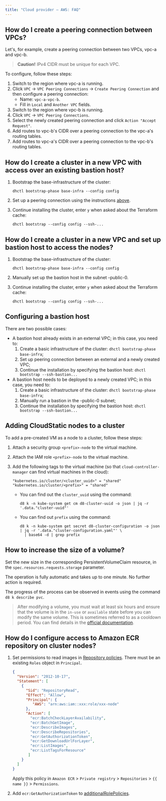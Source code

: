 ```yaml
---
title: "Cloud provider — AWS: FAQ"
---
```


## How do I create a peering connection between VPCs?

Let's, for example, create a peering connection between two VPCs, vpc-a and vpc-b.

> **Caution!** IPv4 CIDR must be unique for each VPC.

To configure, follow these steps:

1. Switch to the region where vpc-a is running.
1. Click `VPC` -> `VPC Peering Connections` -> `Create Peering Connection` and then configure a peering connection:
   * Name: `vpc-a-vpc-b`.
   * Fill in `Local` and `Another VPC` fields.
1. Switch to the region where vpc-b is running.
1. Click `VPC` -> `VPC Peering Connections`.
1. Select the newly created peering connection and click `Action "Accept Request"`.
1. Add routes to vpc-b's CIDR over a peering connection to the vpc-a's routing tables.
1. Add routes to vpc-a's CIDR over a peering connection to the vpc-b's routing tables.

## How do I create a cluster in a new VPC with access over an existing bastion host?

1. Bootstrap the base-infrastructure of the cluster:

   ```shell
   dhctl bootstrap-phase base-infra --config config
   ```

2. Set up a peering connection using the instructions [above](#how-do-i-create-a-peering-connection-between-vpcs).

3. Continue installing the cluster, enter `y` when asked about the Terraform cache:

   ```shell
   dhctl bootstrap --config config --ssh-...
   ```

## How do I create a cluster in a new VPC and set up bastion host to access the nodes?

1. Bootstrap the base-infrastructure of the cluster:

   ```shell
   dhctl bootstrap-phase base-infra --config config
   ```

2. Manually set up the bastion host in the subnet <prefix>-public-0.

3. Continue installing the cluster, enter `y` when asked about the Terraform cache:

   ```shell
   dhctl bootstrap --config config --ssh-...
   ```

## Configuring a bastion host

There are two possible cases:
* A bastion host already exists in an external VPC; in this case, you need to:
  1. Create a basic infrastructure of the cluster: `dhctl bootstrap-phase base-infra`;
  1. Set up peering connection between an external and a newly created VPC;
  1. Continue the installation by specifying the bastion host: `dhctl bootstrap --ssh-bastion...`
* A bastion host needs to be deployed to a newly created VPC; in this case, you need to:
  1. Create a basic infrastructure of the cluster: `dhctl bootstrap-phase base-infra`;
  1. Manually run a bastion in the <prefix>-public-0 subnet;
  1. Continue the installation by specifying the bastion host: `dhctl bootstrap --ssh-bastion...`

## Adding CloudStatic nodes to a cluster

To add a pre-created VM as a node to a cluster, follow these steps:

1. Attach a security group `<prefix>-node` to the virtual machine.
1. Attach the IAM role `<prefix>-node` to the virtual machine.
1. Add the following tags to the virtual machine (so that `cloud-controller-manager` can find virtual machines in the cloud):

   ```text
   "kubernetes.io/cluster/<cluster_uuid>" = "shared"
   "kubernetes.io/cluster/<prefix>" = "shared"
   ```

   * You can find out the `cluster_uuid` using the command:

     ```shell
     d8 k -n kube-system get cm d8-cluster-uuid -o json | jq -r '.data."cluster-uuid"'
     ```

   * You can find out `prefix` using the command:

     ```shell
     d8 k -n kube-system get secret d8-cluster-configuration -o json | jq -r '.data."cluster-configuration.yaml"' \
       | base64 -d | grep prefix
     ```

## How to increase the size of a volume?

Set the new size in the corresponding PersistentVolumeClaim resource, in the `spec.resources.requests.storage` parameter.

The operation is fully automatic and takes up to one minute. No further action is required.

The progress of the process can be observed in events using the command `d8 k describe pvc`.

> After modifying a volume, you must wait at least six hours and ensure that the volume is in the `in-use` or `available` state before you can modify the same volume. This is sometimes referred to as a cooldown period. You can find details in the [official documentation](https://docs.aws.amazon.com/AWSEC2/latest/UserGuide/modify-volume-requirements.html).

## How do I configure access to Amazon ECR repository on cluster nodes?

1. Set permissions to read images in [Repository policies](https://docs.aws.amazon.com/AmazonECR/latest/userguide/repository-policies.html). There must be an existing `Roles` object in `Principal`.

   ```json
   {
     "Version": "2012-10-17",
     "Statement": [
       {
         "Sid": "RepositoryRead",
         "Effect": "Allow",
         "Principal": {
            "AWS": "arn:aws:iam::xxx:role/xxx-node"
         },
         "Action": [
           "ecr:BatchCheckLayerAvailability",
           "ecr:BatchGetImage",
           "ecr:DescribeImages",
           "ecr:DescribeRepositories",
           "ecr:GetAuthorizationToken",
           "ecr:GetDownloadUrlForLayer",
           "ecr:ListImages",
           "ecr:ListTagsForResource"
          ]
       }
     ]
   }
   ```

   Apply this policy in `Amazon ECR` > `Private registry` > `Repositories` > `{{ name }}` > `Permissions`.

2. Add `ecr:GetAuthorizationToken` to [additionalRolePolicies](cluster_configuration.html#awsclusterconfiguration-additionalrolepolicies).
